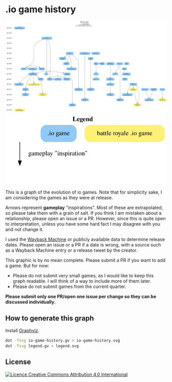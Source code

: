 # .io game history

![History of .io games graph](io-game-history.svg)
![legend](legend.svg)

This is a graph of the evolution of io games.
Note that for simplicity sake, I am considering the games as they were at release.

Arrows represent **gameplay** "inspirations". Most of these are extrapolated, so please take them with a grain of salt.
If you think I am mistaken about a relationship, please open an issue or a PR. However, since this is quite open to interpretation, unless you have some hard fact I may disagree with you and not change it.

I used the [Wayback Machine](https://web.archive.org/) or publicly available data to determine release dates. Please open an issue or a PR if a date is wrong, with a source such as a Wayback Machine entry or a release tweet by the creator.

This graphic is by no mean complete. Please submit a PR if you want to add a game.
But for now:

- Please do not submit very small games, as I would like to keep this graph readable. I will think of a way to include more of them later.
- Please do not submit games from the current quarter.

**Please submit only one PR/open one issue per change so they can be discussed individually.**

## How to generate this graph

Install [Graphviz](https://www.graphviz.org/).

```sh
dot -Tsvg io-game-history.gv > io-game-history.svg
dot -Tsvg legend.gv > legend.svg
```

## License

[![Licence Creative Commons Attribution 4.0 International](https://i.creativecommons.org/l/by/4.0/88x31.png)](http://creativecommons.org/licenses/by/4.0/)

